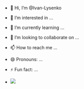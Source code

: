- 👋 Hi, I’m @Ivan-Lysenko
- 👀 I’m interested in ...
- 🌱 I’m currently learning ...
- 💞️ I’m looking to collaborate on ...
- 📫 How to reach me ...
- 😄 Pronouns: ...
- ⚡ Fun fact: ...

- <img src="https://github-readme-stats.vercel.app/api?username=white-paprika&show_icons=true&theme=great-gatsby">

<!---
Ivan-Lysenko/Ivan-Lysenko is a ✨ special ✨ repository because its `README.md` (this file) appears on your GitHub profile.
You can click the Preview link to take a look at your changes.
--->
